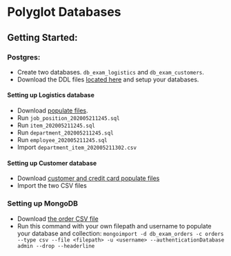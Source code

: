 # Polyglot Databases

## Getting Started:

### Postgres:

-   Create two databases. `db_exam_logistics` and `db_exam_customers`.
-   Download the DDL files [located here](https://github.com/DBois/db_exam_commerce/tree/master/postgres) and setup your databases.

#### Setting up Logistics database

-   Download [populate files](https://mega.nz/file/q9xTWTqa#JVxRX6DwRztT3FtTDzIUjy8eep7rMpiEiYl2ZPqxXn4).
-   Run `job_position_202005211245.sql`
-   Run `item_202005211245.sql`
-   Run `department_202005211245.sql`
-   Run `employee_202005211245.sql`
-   Import `department_item_202005211302.csv`

#### Setting up Customer database

-   Download [customer and credit card populate files](https://mega.nz/file/bxRhEYIS#xKtcQruwCymRPgUBsP8XDynI2ySAOLIxQfIuVruFQtI)
-   Import the two CSV files
### Setting up MongoDB
-   Download [the order CSV file](https://mega.nz/file/OgpABA7T#ZCNRxE8dKmQxkzu5pwMpZLFin5VKIKu20t8iUk8MWR4)  
-   Run this command with your own filepath and username to populate your database and collection: `mongoimport -d db_exam_orders -c orders --type csv --file <filepath> -u <username> --authenticationDatabase admin --drop --headerline`
